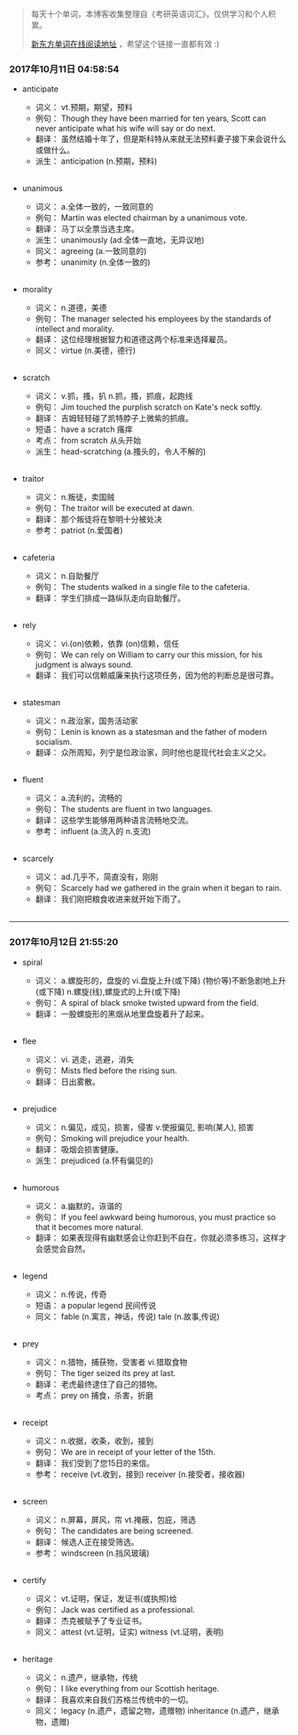 > 每天十个单词，本博客收集整理自《考研英语词汇》，仅供学习和个人积累。
>
> [新东方单词在线阅读地址](http://download.dogwood.com.cn/online/kychlx/iPhone.html) ，希望这个链接一直都有效 :)

### 2017年10月11日 04:58:54

- anticipate
  * 词义：  vt.预期，期望，预料
  * 例句：  Though they have been married for ten years, Scott can never anticipate what his wife will say or do next.
  * 翻译：  虽然结婚十年了，但是斯科特从来就无法预料妻子接下来会说什么或做什么。
  * 派生：  anticipation (n.预期，预料)
  <br>

- unanimous
  * 词义：  a.全体一致的，一致同意的
  * 例句：  Martin was elected chairman by a unanimous vote.
  * 翻译：  马丁以全票当选主席。
  * 派生：  unanimously (ad.全体一直地，无异议地)
  * 同义：  agreeing (a.一致同意的)
  * 参考：  unanimity (n.全体一致的)
  <br>

- morality
  * 词义：  n.道德，美德
  * 例句：  The manager selected his employees by the standards of intellect and morality.
  * 翻译：  这位经理根据智力和道德这两个标准来选择雇员。
  * 同义：  virtue (n.美德，德行)
  <br>

- scratch
  * 词义：  v.抓，搔，扒 n.抓，搔，抓痕，起跑线
  * 例句：  Jim touched the purplish scratch on Kate's neck softly.
  * 翻译：  吉姆轻轻碰了凯特脖子上微紫的抓痕。
  * 短语：  have a scratch 瘙痒
  * 考点：  from scratch 从头开始
  * 派生：  head-scratching (a.搔头的，令人不解的)
  <br>

- traitor
  * 词义：  n.叛徒，卖国贼
  * 例句：  The traitor will be executed at dawn.
  * 翻译：  那个叛徒将在黎明十分被处决
  * 参考：  patriot (n.爱国者)
  <br>

- cafeteria
  * 词义：  n.自助餐厅
  * 例句：  The students walked in a single file to the cafeteria.
  * 翻译：  学生们排成一路纵队走向自助餐厅。
  <br>

- rely
  * 词义：  vi.(on)依赖，依靠 (on)信赖，信任
  * 例句：  We can rely on William to carry our this mission, for his judgment is always sound.
  * 翻译：  我们可以信赖威廉来执行这项任务，因为他的判断总是很可靠。
  <br>

- statesman
  * 词义：  n.政治家，国务活动家
  * 例句：  Lenin is known as a statesman and the father of modern socialism.
  * 翻译：  众所周知，列宁是位政治家，同时他也是现代社会主义之父。
  <br>

- fluent
  * 词义：  a.流利的，流畅的 
  * 例句：  The students are fluent in two languages.
  * 翻译：  这些学生能够用两种语言流畅地交流。
  * 参考：  influent (a.流入的 n.支流)
  <br>

- scarcely
  * 词义：  ad.几乎不，简直没有，刚刚
  * 例句：  Scarcely had we gathered in the grain when it began to rain.
  * 翻译：  我们刚把粮食收进来就开始下雨了。
  <br>
  
---
### 2017年10月12日 21:55:20

- spiral
  * 词义：  a.螺旋形的，盘旋的 vi.盘旋上升(或下降) (物价等)不断急剧地上升(或下降) n.螺旋(线),螺旋式的上升(或下降)
  * 例句：  A spiral of black smoke twisted upward from the field.
  * 翻译：  一股螺旋形的黑烟从地里盘旋着升了起来。
  <br>

- flee
  * 词义：  vi. 逃走，逃避，消失
  * 例句：  Mists fled before the rising sun.
  * 翻译：  日出雾散。
  <br>

- prejudice
  * 词义：  n.偏见，成见，损害，侵害 v.使报偏见, 影响(某人), 损害
  * 例句：  Smoking will prejudice your health.
  * 翻译：  吸烟会损害健康。
  * 派生：  prejudiced (a.怀有偏见的)
  <br>

- humorous
  * 词义：  a.幽默的，诙谐的
  * 例句：  If you feel awkward being humorous, you must practice so that it becomes more natural.
  * 翻译：  如果表现得有幽默感会让你赶到不自在，你就必须多练习，这样才会感觉会自然。
  <br>

- legend
  * 词义：  n.传说，传奇
  * 短语：  a popular legend 民间传说
  * 同义：  fable (n.寓言，神话，传说) tale (n.故事,传说)
  <br>

- prey
  * 词义：  n.猎物，捕获物，受害者 vi.猎取食物
  * 例句：  The tiger seized its prey at last.
  * 翻译：  老虎最终逮住了自己的猎物。
  * 考点：  prey on 捕食，杀害，折磨
  <br>

- receipt
  * 词义：  n.收据，收条，收到，接到
  * 例句：  We are in receipt of your letter of the 15th.
  * 翻译：  我们受到了您15日的来信。
  * 参考：  receive (vt.收到，接到) receiver (n.接受者，接收器)
  <br>

- screen
  * 词义：  n.屏幕，屏风，帘 vt.掩蔽，包庇，筛选
  * 例句：  The candidates are being screened.
  * 翻译：  候选人正在接受筛选。
  * 参考：  windscreen (n.挡风玻璃)
  <br>

- certify
  * 词义：  vt.证明，保证，发证书(或执照)给
  * 例句：  Jack was certified as a professional.
  * 翻译：  杰克被赋予了专业证书。
  * 同义：  attest (vt.证明，证实) witness (vt.证明，表明)
  <br>

- heritage
  * 词义：  n.遗产，继承物，传统
  * 例句：  I like everything from our Scottish heritage.
  * 翻译：  我喜欢来自我们苏格兰传统中的一切。
  * 同义：  legacy (n.遗产，遗留之物，遗赠物) inheritance (n.遗产，继承物，遗赠)
  <br>